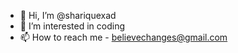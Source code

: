 - 👋 Hi, I’m @shariquexad
- 👀 I’m interested in coding
- 📫 How to reach me - believechanges@gmail.com

<!---
shariquexad/shariquexad is a ✨ special ✨ repository because its `README.md` (this file) appears on your GitHub profile.
You can click the Preview link to take a look at your changes.
--->
